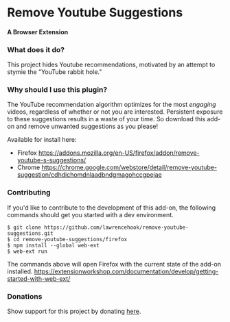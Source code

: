 # Remove Youtube Suggestions
#### A Browser Extension


### What does it do?
This project hides Youtube recommendations, motivated by an attempt to stymie the "YouTube rabbit hole."

### Why should I use this plugin?
The YouTube recommendation algorithm optimizes for the most _engaging_ videos, regardless of whether or not you are interested. Persistent exposure to these suggestions results in a waste of your time. So download this add-on and remove unwanted suggestions as you please!

Available for install here:
- Firefox https://addons.mozilla.org/en-US/firefox/addon/remove-youtube-s-suggestions/
- Chrome https://chrome.google.com/webstore/detail/remove-youtube-suggestion/cdhdichomdnlaadbndgmagohccgpejae

### Contributing
If you'd like to contribute to the development of this add-on, the following commands should get you started with a dev environment.

```
$ git clone https://github.com/lawrencehook/remove-youtube-suggestions.git
$ cd remove-youtube-suggestions/firefox
$ npm install --global web-ext
$ web-ext run
```

The commands above will open Firefox with the current state of the add-on installed.
https://extensionworkshop.com/documentation/develop/getting-started-with-web-ext/

### Donations
Show support for this project by donating [here](https://www.paypal.com/cgi-bin/webscr?cmd=_donations&business=FF9K9YD6K6SWG&currency_code=USD&source=url&amount=5).
